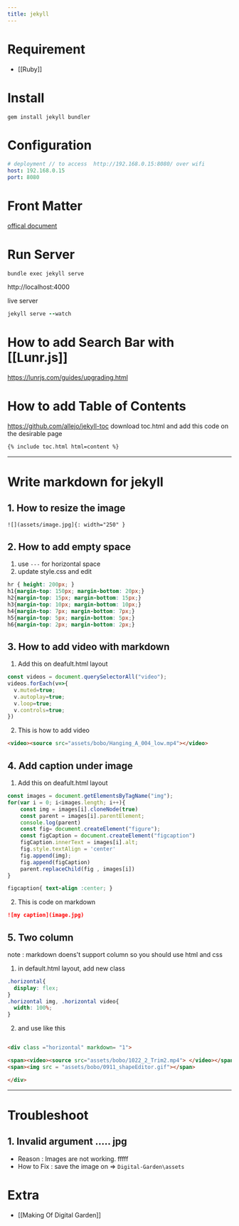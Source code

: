 ```yaml
---
title: jekyll
---
```


# Requirement
- [[Ruby]]

# Install
```
gem install jekyll bundler
```

# Configuration
```yml
# deployment // to access  http://192.168.0.15:8080/ over wifi
host: 192.168.0.15
port: 8080
```

# Front Matter
[offical document](https://jekyllrb.com/docs/permalinks/)



# Run Server
```
bundle exec jekyll serve
```
http://localhost:4000

live server
```ruby
jekyll serve --watch
```


# How to add Search Bar with [[Lunr.js]]
https://lunrjs.com/guides/upgrading.html


# How to add Table of Contents
https://github.com/allejo/jekyll-toc
download toc.html and add this code on the desirable page
```html
{% include toc.html html=content %}
```

----

# Write markdown for jekyll

## 1. How  to resize the image
```md
![](assets/image.jpg]{: width="250" }
```

## 2. How to add empty space
1. use `---` for horizontal space
2. update style.css and edit 
```css
hr { height: 200px; }
h1{margin-top: 150px; margin-bottom: 20px;}
h2{margin-top: 15px; margin-bottom: 15px;}
h3{margin-top: 10px; margin-bottom: 10px;}
h4{margin-top: 7px; margin-bottom: 7px;}
h5{margin-top: 5px; margin-bottom: 5px;}
h6{margin-top: 2px; margin-bottom: 2px;}
```

## 3.  How to add video with markdown
1. Add this on deafult.html layout
```js
const videos = document.querySelectorAll("video");
videos.forEach(v=>{
  v.muted=true;  
  v.autoplay=true; 
  v.loop=true; 
  v.controls=true; 
})

```

2. This is how to add video 
```html
<video><source src="assets/bobo/Hanging_A_004_low.mp4"></video>
```

## 4. Add caption under image
1. Add this on deafult.html layout
```js
const images = document.getElementsByTagName("img");
for(var i = 0; i<images.length; i++){
	const img = images[i].cloneNode(true)
	const parent = images[i].parentElement;
	console.log(parent)
	const fig= document.createElement("figure");
	const figCaption = document.createElement("figcaption")
	figCaption.innerText = images[i].alt;
	fig.style.textAlign = 'center'
	fig.append(img);
	fig.append(figCaption)
	parent.replaceChild(fig , images[i])
}
```

```css
figcaption{	text-align :center; }
```

2. This is code on markdown
```md
![my caption](image.jpg)
```



## 5. Two column
note : markdown doens't support column so you should use html and css

1. in default.html layout, add new class
```css
.horizontal{
  display: flex;
}
.horizontal img, .horizontal video{
  width: 100%;
}
```

2. and use like this
```md

<div class ="horizontal" markdown= "1">

<span><video><source src="assets/bobo/1022_2_Trim2.mp4"> </video></span>
<span><img src = "assets/bobo/0911_shapeEditor.gif"></span>

</div>

```

---


# Troubleshoot

## 1. Invalid argument ..... jpg 
* Reason : Images are not working. fffff
*  How to Fix : save the image on => `Digital-Garden\assets`


# Extra
- [[Making Of Digital Garden]]